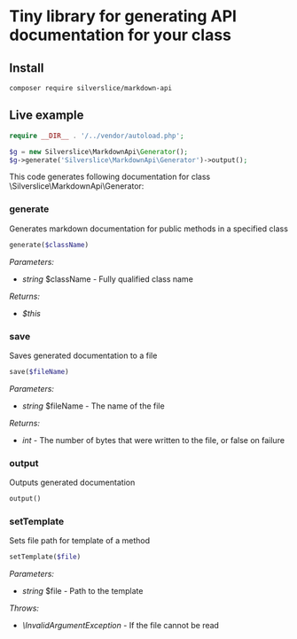 Tiny library for generating API documentation for your class
============================================================

## Install

`composer require silverslice/markdown-api`

## Live example

```php
require __DIR__ . '/../vendor/autoload.php';

$g = new Silverslice\MarkdownApi\Generator();
$g->generate('Silverslice\MarkdownApi\Generator')->output();
```

This code generates following documentation for class \Silverslice\MarkdownApi\Generator:

### generate
Generates markdown documentation for public methods in a specified class

```php
generate($className)
```

*Parameters:*
- *string* $className - Fully qualified class name

*Returns:*
- *$this*

### save
Saves generated documentation to a file

```php
save($fileName)
```

*Parameters:*
- *string* $fileName - The name of the file

*Returns:*
- *int* - The number of bytes that were written to the file, or false on failure

### output
Outputs generated documentation

```php
output()
```

### setTemplate
Sets file path for template of a method

```php
setTemplate($file)
```

*Parameters:*
- *string* $file - Path to the template

*Throws:*

- *\InvalidArgumentException* - If the file cannot be read

